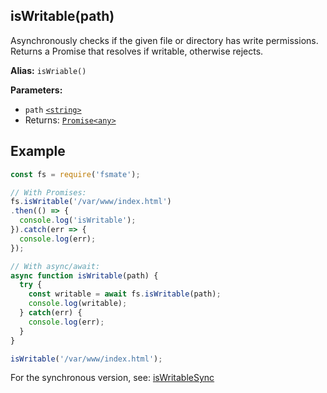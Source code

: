 ## isWritable(path)

Asynchronously checks if the given file or directory has write permissions. Returns a Promise that resolves if writable, otherwise rejects.

**Alias:** `isWriable()`

**Parameters:**

- `path` [`<string>`](https://developer.mozilla.org/en-US/docs/Web/JavaScript/Data_structures#String_type)
- Returns: [`Promise<any>`](https://developer.mozilla.org/en-US/docs/Web/JavaScript/Reference/Global_Objects/Promise)

## Example

```js
const fs = require('fsmate');

// With Promises:
fs.isWritable('/var/www/index.html')
.then(() => {
  console.log('isWritable');
}).catch(err => {
  console.log(err);
});

// With async/await:
async function isWritable(path) {
  try {
    const writable = await fs.isWritable(path);
    console.log(writable);
  } catch(err) {
    console.log(err);
  }
}

isWritable('/var/www/index.html');
```

For the synchronous version, see: [isWritableSync](./isWritableSync.md)